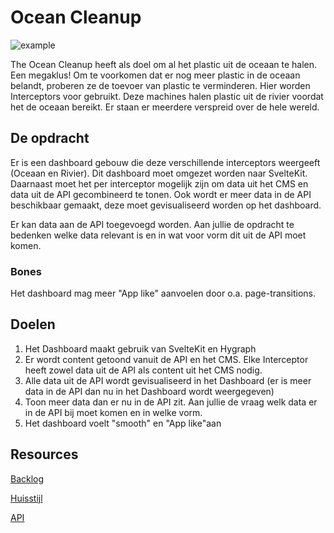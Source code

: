 # Ocean Cleanup

![example](https://github.com/fdnd-agency/ocean-cleanup/assets/6492909/2cabb0a9-a389-45f4-88ff-2d824415e25b)

The Ocean Cleanup heeft als doel om al het plastic uit de oceaan te halen. Een megaklus! 
Om te voorkomen dat er nog meer plastic in de oceaan belandt, proberen ze de toevoer van plastic te verminderen. Hier worden Interceptors voor gebruikt. Deze machines halen plastic uit de rivier voordat het de oceaan bereikt. Er staan er meerdere verspreid over de hele wereld.

## De opdracht
Er is een dashboard gebouw die deze verschillende interceptors weergeeft (Oceaan en Rivier). Dit dashboard moet omgezet worden naar SvelteKit.
Daarnaast moet het per interceptor mogelijk zijn om data uit het CMS en data uit de API gecombineerd te tonen. 
Ook wordt er meer data in de API beschikbaar gemaakt, deze moet gevisualiseerd worden op het dashboard.

Er kan data aan de API toegevoegd worden. Aan jullie de opdracht te bedenken welke data relevant is en in wat voor vorm dit uit de API moet komen.

### Bones
Het dashboard mag meer "App like" aanvoelen door o.a. page-transitions.

## Doelen
1. Het Dashboard maakt gebruik van SvelteKit en Hygraph
2. Er wordt content getoond vanuit de API en het CMS. Elke Interceptor heeft zowel data uit de API als content uit het CMS nodig.
4. Alle data uit de API wordt gevisualiseerd in het Dashboard (er is meer data in de API dan nu in het Dashboard wordt weergegeven)
5. Toon meer data dan er nu in de API zit. Aan jullie de vraag welk data er in de API bij moet komen en in welke vorm. 
6. Het dashboard voelt "smooth" en "App like"aan

## Resources

[Backlog](https://github.com/orgs/fdnd-agency/projects/18/views/2)

[Huisstijl]()  

[API](https://fdnd-toc-api.netlify.app/)  

